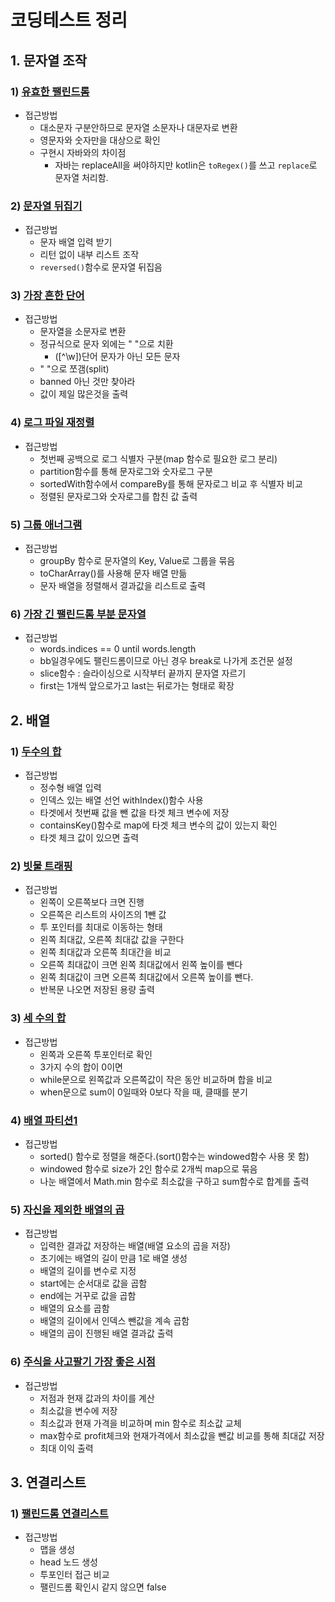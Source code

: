 # 코딩테스트 정리
## 1. 문자열 조작
### 1) [유효한 팰린드롬](../code/StringControll/ValidPalindrome.kt)
- 접근방법
    - 대소문자 구분안하므로 문자열 소문자나 대문자로 변환
    - 영문자와 숫자만을 대상으로 확인
    - 구현시 자바와의 차이점
        - 자바는 replaceAll을 써야하지만 kotlin은 `toRegex()`를 쓰고 `replace`로 문자열 처리함.
### 2) [문자열 뒤집기](../code/StringControll/ReverseString.kt)
- 접근방법
    - 문자 배열 입력 받기
    - 리턴 없이 내부 리스트 조작
    - `reversed()`함수로 문자열 뒤집음
### 3) [가장 흔한 단어](../code/StringControll/MostCommonWord.kt)
- 접근방법
    - 문자열을 소문자로 변환
    - 정규식으로 문자 외에는 " "으로 치환
        - ([^\\w])단어 문자가 아닌 모든 문자
    - " "으로 쪼갬(split)
    - banned 아닌 것만 찾아라
    - 값이 제일 많은것을 출력
### 4) [로그 파일 재정렬](../code/StringControll/ReorderLogFiles.kt)
- 접근방법
    - 첫번째 공백으로 로그 식별자 구분(map 함수로 필요한 로그 분리)
    - partition함수를 통해 문자로그와 숫자로그 구분
    - sortedWith함수에서 compareBy를 통해 문자로그 비교 후 식별자 비교
    - 정렬된 문자로그와 숫자로그를 합친 값 출력
### 5) [그룹 애너그램](../code/StringControll/GroupAnagrams.kt)
- 접근방법
    - groupBy 함수로 문자열의 Key, Value로 그룹을 묶음
    - toCharArray()를 사용해 문자 배열 만듦
    - 문자 배열을 정렬해서 결과값을 리스트로 출력
### 6) [가장 긴 팰린드롬 부분 문자열](../code/StringControll/LongestPalindrome.kt)
- 접근방법
    - words.indices == 0 until words.length
    - bb일경우에도 팰린드롬이므로 아닌 경우 break로 나가게 조건문 설정
    - slice함수 : 슬라이싱으로 시작부터 끝까지 문자열 자르기
    - first는 1개씩 앞으로가고 last는 뒤로가는 형태로 확장
## 2. 배열
### 1) [두수의 합](../code/Array/TwoSum.kt)
- 접근방법
    - 정수형 배열 입력
    - 인덱스 있는 배열 선언 withIndex()함수 사용
    - 타겟에서 첫번째 값을 뺀 값을 타겟 체크 변수에 저장
    - containsKey()함수로 map에 타겟 체크 변수의 값이 있는지 확인
    - 타겟 체크 값이 있으면 출력
### 2) [빗물 트래핑](../code/Array/TrappingRainWater.kt)
- 접근방법
    - 왼쪽이 오른쪽보다 크면 진행
    - 오른쪽은 리스트의 사이즈의 1뺀 값
    - 투 포인터를 최대로 이동하는 형태
    - 왼쪽 최대값, 오른쪽 최대값 값을 구한다
    - 왼쪽 최대값과 오른쪽 최대간을 비교
    - 오른쪽 최대값이 크면 왼쪽 최대값에서 왼쪽 높이를 뺀다
    - 왼쪽 최대값이 크면 오른쪽 최대값에서 오른쪽 높이를 뺀다.
    - 반복문 나오면 저장된 용량 출력
### 3) [세 수의 합](../code/Array/ThreeSum.kt)
- 접근방법
    - 왼쪽과 오른쪽 투포인터로 확인
    - 3가지 수의 합이 0이면 
    - while문으로 왼쪽값과 오른쪽값이 작은 동안 비교하며 합을 비교
    - when문으로 sum이 0일때와 0보다 작을 때, 클때를 분기
### 4) [배열 파티션1](../code/Array/ArrayPairSum.kt)
- 접근방법
    - sorted() 함수로 정렬을 해준다.(sort()함수는 windowed함수 사용 못 함)
    - windowed 함수로 size가 2인 함수로 2개씩 map으로 묶음
    - 나눈 배열에서 Math.min 함수로 최소값을 구하고 sum함수로 합계를 출력
### 5) [자신을 제외한 배열의 곱](../code/Array/ProductExceptSelf.kt)
- 접근방법
    - 입력한 결과값 저장하는 배열(배열 요소의 곱을 저장)
    - 초기에는 배열의 길이 만큼 1로 배열 생성
    - 배열의 길이를 변수로 지정
    - start에는 순서대로 값을 곱함
    - end에는 거꾸로 값을 곱함
    - 배열의 요소를 곱함
    - 배열의 길이에서 인덱스 뺀값을 계속 곱함
    - 배열의 곱이 진행된 배열 결과값 출력
### 6) [주식을 사고팔기 가장 좋은 시점](../code/Array/MaxProfit.kt)
- 접근방법
    - 저점과 현재 값과의 차이를 계산
    - 최소값을 변수에 저장
    - 최소값과 현재 가격을 비교하며 min 함수로 최소값 교체
    - max함수로 profit체크와 현재가격에서 최소값을 뺀값 비교를 통해 최대값 저장
    - 최대 이익 출력
## 3. 연결리스트
### 1) [팰린드롬 연결리스트](../code/LinkedList/IsPalindrome.kt)
- 접근방법
    - 맵을 생성
    - head 노드 생성
    - 투포인터 접근 비교
    - 팰린드롬 확인시 같지 않으면 false
